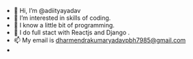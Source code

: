 - 👋 Hi, I’m @adiityayadav
- 👀 I’m interested in skills of coding.
- 🌱 I know a little bit of programming.
- 💞️ I do full stact with Reactjs  and Django .
- 📫 My email is dharmendrakumaryadavpbh7985@gmail.com
- 

<!---
adiityayadav/adiityayadav is a ✨ special ✨ repository because its `README.md` (this file) appears on your GitHub profile.
You can click the Preview link to take a look at your changes.
--->
